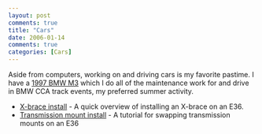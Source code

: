 ```yaml
---
layout: post
comments: true
title: "Cars"
date: 2006-01-14
comments: true
categories: [Cars]
---
```

Aside from computers, working on and driving cars is my favorite pastime.  I have a [1997 BMW M3](http://gallery.dinomite.net/gallery/v/Cars/BMW_M3/) which I do all of the maintenance work for and drive in BMW CCA track events, my preferred summer activity.

* [X-brace install](http://dinomite.net/cars/x-brace-install/) - A quick overview of installing an X-brace on an E36.
* [Transmission mount install](http://dinomite.net/cars/transmission-mount-install) - A tutorial for swapping transmission mounts on an E36
